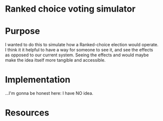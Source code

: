 # Ranked choice voting simulator

# Purpose
I wanted to do this to simulate how a Ranked-choice election would operate. I think it it helpful to have a way for someone to see it, and see the effects as opposed to our current system. 
Seeing the effects and would maybe make the idea itself more tangible and accessible.

# Implementation
...I'm gonna be honest here: I have NO idea. 

# Resources 


